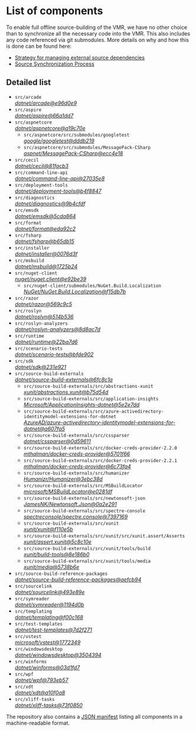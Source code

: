 ﻿# List of components

To enable full offline source-building of the VMR, we have no other choice than to synchronize all the necessary code into the VMR. This also includes any code referenced via git submodules. More details on why and how this is done can be found here:
- [Strategy for managing external source dependencies](src/arcade/Documentation/UnifiedBuild/VMR-Strategy-For-External-Source.md)
- [Source Synchronization Process](src/arcade/Documentation/UnifiedBuild/VMR-Design-And-Operation.md#source-synchronization-process)

## Detailed list

<!-- component list beginning -->
- `src/arcade`  
*[dotnet/arcade@e96d0e9](https://github.com/dotnet/arcade/tree/e96d0e9f197ef2be216415e19ec927adfaefb82a)*
- `src/aspire`  
*[dotnet/aspire@66a1dd7](https://github.com/dotnet/aspire/tree/66a1dd77e4077592a587c1429c8814d1057dc474)*
- `src/aspnetcore`  
*[dotnet/aspnetcore@a19c70e](https://github.com/dotnet/aspnetcore/tree/a19c70eba3f89c7cbe9447f029b4c63322f47846)*
    - `src/aspnetcore/src/submodules/googletest`  
    *[google/googletest@dddb219](https://github.com/google/googletest/tree/dddb219c3eb96d7f9200f09b0a381f016e6b4562)*
    - `src/aspnetcore/src/submodules/MessagePack-CSharp`  
    *[aspnet/MessagePack-CSharp@ecc4e18](https://github.com/aspnet/MessagePack-CSharp/tree/ecc4e18ad7a0c7db51cd7e3d2997a291ed01444d)*
- `src/cecil`  
*[dotnet/cecil@81facb3](https://github.com/dotnet/cecil/tree/81facb3f6009be2cdce70df30452bb75e9a8f993)*
- `src/command-line-api`  
*[dotnet/command-line-api@27035e8](https://github.com/dotnet/command-line-api/tree/27035e88527f555a3806ae7d63af7501b41ea5d5)*
- `src/deployment-tools`  
*[dotnet/deployment-tools@b4f8847](https://github.com/dotnet/deployment-tools/tree/b4f8847a36543b3274dc252534d0175de35bd16c)*
- `src/diagnostics`  
*[dotnet/diagnostics@9b4cfdf](https://github.com/dotnet/diagnostics/tree/9b4cfdfde85a1bcab1e87e78be8db99785ba3e1f)*
- `src/emsdk`  
*[dotnet/emsdk@5cda864](https://github.com/dotnet/emsdk/tree/5cda86493ac07dce11dcb04323d2b57eecff00b7)*
- `src/format`  
*[dotnet/format@eda92c2](https://github.com/dotnet/format/tree/eda92c290b08a2be0fcb8e79ac07ebc94dffb2a3)*
- `src/fsharp`  
*[dotnet/fsharp@b65db15](https://github.com/dotnet/fsharp/tree/b65db15f3262c439f81e6d02c0b8a6892a737e60)*
- `src/installer`  
*[dotnet/installer@0076d3f](https://github.com/dotnet/installer/tree/0076d3fb0ce7bf6912f3ac6b4b35566edb8a673f)*
- `src/msbuild`  
*[dotnet/msbuild@1725b24](https://github.com/dotnet/msbuild/tree/1725b247e8737804076c8ff3b09fcee02ecdf51e)*
- `src/nuget-client`  
*[nuget/nuget.client@e92be39](https://github.com/nuget/nuget.client/tree/e92be3915309e687044768de38933ac5fc4cb40c)*
    - `src/nuget-client/submodules/NuGet.Build.Localization`  
    *[NuGet/NuGet.Build.Localization@f15db7b](https://github.com/NuGet/NuGet.Build.Localization/tree/f15db7b7c6f5affbea268632ef8333d2687c8031)*
- `src/razor`  
*[dotnet/razor@569c9c5](https://github.com/dotnet/razor/tree/569c9c50f393066c853bc796f3b5c720b35e55aa)*
- `src/roslyn`  
*[dotnet/roslyn@514b536](https://github.com/dotnet/roslyn/tree/514b5364881b9a36a2630ab7c0160f8e642fc1b3)*
- `src/roslyn-analyzers`  
*[dotnet/roslyn-analyzers@8d8ac7d](https://github.com/dotnet/roslyn-analyzers/tree/8d8ac7de5f76d08f457465027b67f805a4153899)*
- `src/runtime`  
*[dotnet/runtime@22ba7d6](https://github.com/dotnet/runtime/tree/22ba7d607bb1d9caa0db9afcdc47eb5cef641fcb)*
- `src/scenario-tests`  
*[dotnet/scenario-tests@bfde902](https://github.com/dotnet/scenario-tests/tree/bfde902a10d7b672f4fc7e844198ede405dbb9c6)*
- `src/sdk`  
*[dotnet/sdk@231e921](https://github.com/dotnet/sdk/tree/231e921dd53cb4f57acfae42b5984e4103d6b557)*
- `src/source-build-externals`  
*[dotnet/source-build-externals@6fc8c1a](https://github.com/dotnet/source-build-externals/tree/6fc8c1ac45220a4d9b4c59bf2ff187dafcb1da3f)*
    - `src/source-build-externals/src/abstractions-xunit`  
    *[xunit/abstractions.xunit@b75d54d](https://github.com/xunit/abstractions.xunit/tree/b75d54d73b141709f805c2001b16f3dd4d71539d)*
    - `src/source-build-externals/src/application-insights`  
    *[Microsoft/ApplicationInsights-dotnet@5e2e7dd](https://github.com/Microsoft/ApplicationInsights-dotnet/tree/5e2e7ddda961ec0e16a75b1ae0a37f6a13c777f5)*
    - `src/source-build-externals/src/azure-activedirectory-identitymodel-extensions-for-dotnet`  
    *[AzureAD/azure-activedirectory-identitymodel-extensions-for-dotnet@a607fa5](https://github.com/AzureAD/azure-activedirectory-identitymodel-extensions-for-dotnet/tree/a607fa5e0005a6178cf1d2fed4fa0f8179cdb186)*
    - `src/source-build-externals/src/cssparser`  
    *[dotnet/cssparser@0d59611](https://github.com/dotnet/cssparser/tree/0d59611784841735a7778a67aa6e9d8d000c861f)*
    - `src/source-build-externals/src/docker-creds-provider-2.2.0`  
    *[mthalman/docker-creds-provider@5701f66](https://github.com/mthalman/docker-creds-provider/tree/5701f6667c1fbd805684857baaa860383bbdfed7)*
    - `src/source-build-externals/src/docker-creds-provider-2.2.1`  
    *[mthalman/docker-creds-provider@6c73fa4](https://github.com/mthalman/docker-creds-provider/tree/6c73fa4784795ae07f49305a057abf5c473d2adb)*
    - `src/source-build-externals/src/humanizer`  
    *[Humanizr/Humanizer@3ebc38d](https://github.com/Humanizr/Humanizer/tree/3ebc38de585fc641a04b0e78ed69468453b0f8a1)*
    - `src/source-build-externals/src/MSBuildLocator`  
    *[microsoft/MSBuildLocator@e0281df](https://github.com/microsoft/MSBuildLocator/tree/e0281df33274ac3c3e22acc9b07dcb4b31d57dc0)*
    - `src/source-build-externals/src/newtonsoft-json`  
    *[JamesNK/Newtonsoft.Json@0a2e291](https://github.com/JamesNK/Newtonsoft.Json/tree/0a2e291c0d9c0c7675d445703e51750363a549ef)*
    - `src/source-build-externals/src/spectre-console`  
    *[spectreconsole/spectre.console@7397169](https://github.com/spectreconsole/spectre.console/tree/7397169a2757dc3657598bdea4ac222c0f283425)*
    - `src/source-build-externals/src/xunit`  
    *[xunit/xunit@f110e5b](https://github.com/xunit/xunit/tree/f110e5bee5dfd4c08339587c9c3df9292fcb597c)*
    - `src/source-build-externals/src/xunit/src/xunit.assert/Asserts`  
    *[xunit/assert.xunit@5c8c10e](https://github.com/xunit/assert.xunit/tree/5c8c10e085eb42f39f2fe0b40c94bf56649eb0a4)*
    - `src/source-build-externals/src/xunit/tools/build`  
    *[xunit/build-tools@8e186b0](https://github.com/xunit/build-tools/tree/8e186b0f8e398796e75453f3f18952b06d29fdfd)*
    - `src/source-build-externals/src/xunit/tools/media`  
    *[xunit/media@5738b6e](https://github.com/xunit/media/tree/5738b6e86f08e0389c4392b939c20e3eca2d9822)*
- `src/source-build-reference-packages`  
*[dotnet/source-build-reference-packages@aefcb94](https://github.com/dotnet/source-build-reference-packages/tree/aefcb948d0ba9e0215f5081004f94309873124fc)*
- `src/sourcelink`  
*[dotnet/sourcelink@493e89e](https://github.com/dotnet/sourcelink/tree/493e89e2251674d974480b9523added944d45ed2)*
- `src/symreader`  
*[dotnet/symreader@1194d0b](https://github.com/dotnet/symreader/tree/1194d0bd9b2a0257706a2635531948ceaa02e729)*
- `src/templating`  
*[dotnet/templating@f00c168](https://github.com/dotnet/templating/tree/f00c168c37b6fcac873a44538835c067c851affd)*
- `src/test-templates`  
*[dotnet/test-templates@7d2f271](https://github.com/dotnet/test-templates/tree/7d2f2719628e6744f3172a2d48e0d1f600b360c0)*
- `src/vstest`  
*[microsoft/vstest@1772349](https://github.com/microsoft/vstest/tree/17723493fc8befbb889db2ff17b1ac98ba7b7c48)*
- `src/windowsdesktop`  
*[dotnet/windowsdesktop@3504394](https://github.com/dotnet/windowsdesktop/tree/35043947917c50e301196493f952d08600e3fd4d)*
- `src/winforms`  
*[dotnet/winforms@03d1fd7](https://github.com/dotnet/winforms/tree/03d1fd7ba7f16194c80b5bf39a4879ac0c7a823c)*
- `src/wpf`  
*[dotnet/wpf@793eb57](https://github.com/dotnet/wpf/tree/793eb57cc75af91afad52eb77676c63f0001e49a)*
- `src/xdt`  
*[dotnet/xdt@a10f0a8](https://github.com/dotnet/xdt/tree/a10f0a85b91b1e2e18cbd2ea2537eae9c5a64ea9)*
- `src/xliff-tasks`  
*[dotnet/xliff-tasks@73f0850](https://github.com/dotnet/xliff-tasks/tree/73f0850939d96131c28cf6ea6ee5aacb4da0083a)*
<!-- component list end -->

The repository also contains a [JSON manifest](https://github.com/dotnet/dotnet/blob/main/src/source-manifest.json) listing all components in a machine-readable format.

